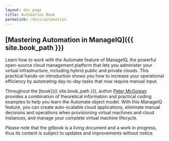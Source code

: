 ```yaml
---
layout: doc_page
title: Automation Book
permalink: /docs/automation
---
```


## [Mastering Automation in ManageIQ]({{ site.book_path }})

Learn how to work with the Automate feature of ManageIQ, the powerful open-source cloud management platform that lets you administer your virtual infrastructure, including hybrid public and private clouds. This practical hands-on introduction shows you how to increase your operational efficiency by automating day-to-day tasks that now require manual input.

Throughout the [book]({{ site.book_path }}), author [Peter McGowan](https://github.com/pemcg/) provides a combination of theoretical information and practical coding examples to help you learn the Automate object model. With this ManageIQ feature, you can create auto-scalable cloud applications, eliminate manual decisions and operations when provisioning virtual machines and cloud instances, and manage your complete virtual machine lifecycle.

Please note that the gitbook is a living document and a work in progress, thus its content is subject to updates and improvements without notice.
